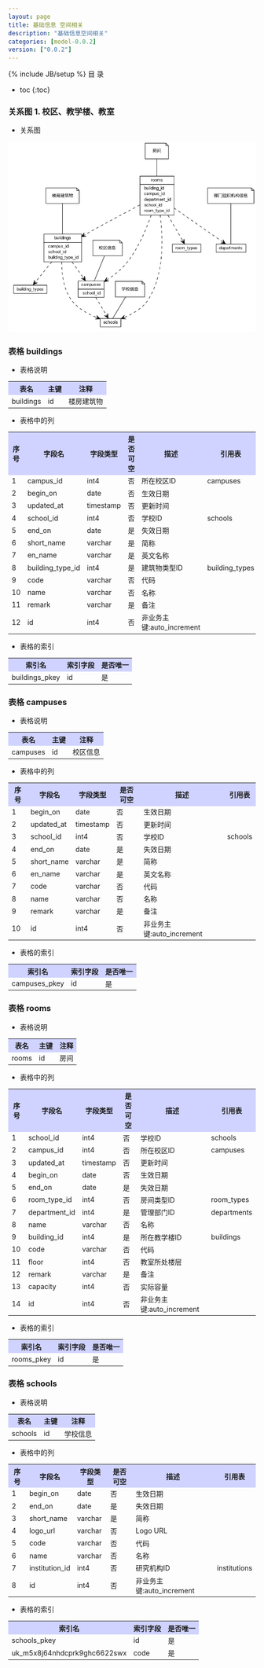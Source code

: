 ```yaml
---
layout: page
title: 基础信息 空间相关
description: "基础信息空间相关"
categories: [model-0.0.2]
version: ["0.0.2"]
---
```

{% include JB/setup %}
 目  录

* toc
{:toc}


### 关系图 1. 校区、教学楼、教室
  * 关系图
  
![校区、教学楼、教室](images/space.png)



### 表格 buildings

  * 表格说明

<table class="table table-bordered table-striped table-condensed">
<tr><th style="background-color:#D0D3FF">表名</th><th style="background-color:#D0D3FF">主键</th><th style="background-color:#D0D3FF">注释</th>  </tr>
<tr><td>buildings</td><td>id</td><td>楼房建筑物</td>  </tr>
</table>

  * 表格中的列

<table class="table table-bordered table-striped table-condensed">
<tr><th style="background-color:#D0D3FF">序号</th><th style="background-color:#D0D3FF">字段名</th><th style="background-color:#D0D3FF">字段类型</th><th style="background-color:#D0D3FF">是否可空</th><th style="background-color:#D0D3FF">描述</th><th style="background-color:#D0D3FF">引用表</th>  </tr>
<tr><td>1</td><td>campus_id</td><td>int4</td><td>否</td><td>所在校区ID</td><td>campuses</td>  </tr>
<tr><td>2</td><td>begin_on</td><td>date</td><td>否</td><td>生效日期</td><td></td>  </tr>
<tr><td>3</td><td>updated_at</td><td>timestamp</td><td>否</td><td>更新时间</td><td></td>  </tr>
<tr><td>4</td><td>school_id</td><td>int4</td><td>否</td><td>学校ID</td><td>schools</td>  </tr>
<tr><td>5</td><td>end_on</td><td>date</td><td>是</td><td>失效日期</td><td></td>  </tr>
<tr><td>6</td><td>short_name</td><td>varchar</td><td>是</td><td>简称</td><td></td>  </tr>
<tr><td>7</td><td>en_name</td><td>varchar</td><td>是</td><td>英文名称</td><td></td>  </tr>
<tr><td>8</td><td>building_type_id</td><td>int4</td><td>是</td><td>建筑物类型ID</td><td>building_types</td>  </tr>
<tr><td>9</td><td>code</td><td>varchar</td><td>否</td><td>代码</td><td></td>  </tr>
<tr><td>10</td><td>name</td><td>varchar</td><td>否</td><td>名称</td><td></td>  </tr>
<tr><td>11</td><td>remark</td><td>varchar</td><td>是</td><td>备注</td><td></td>  </tr>
<tr><td>12</td><td>id</td><td>int4</td><td>否</td><td>非业务主键:auto_increment</td><td></td>  </tr>
</table>

 
  * 表格的索引

<table class="table table-bordered table-striped table-condensed">
  <tr>
<th style="background-color:#D0D3FF">索引名</th><th style="background-color:#D0D3FF">索引字段</th><th style="background-color:#D0D3FF">是否唯一</th>  </tr>
<tr><td>buildings_pkey</td><td>id&nbsp;</td><td>是</td>  </tr>
</table>

### 表格 campuses

  * 表格说明

<table class="table table-bordered table-striped table-condensed">
<tr><th style="background-color:#D0D3FF">表名</th><th style="background-color:#D0D3FF">主键</th><th style="background-color:#D0D3FF">注释</th>  </tr>
<tr><td>campuses</td><td>id</td><td>校区信息</td>  </tr>
</table>

  * 表格中的列

<table class="table table-bordered table-striped table-condensed">
<tr><th style="background-color:#D0D3FF">序号</th><th style="background-color:#D0D3FF">字段名</th><th style="background-color:#D0D3FF">字段类型</th><th style="background-color:#D0D3FF">是否可空</th><th style="background-color:#D0D3FF">描述</th><th style="background-color:#D0D3FF">引用表</th>  </tr>
<tr><td>1</td><td>begin_on</td><td>date</td><td>否</td><td>生效日期</td><td></td>  </tr>
<tr><td>2</td><td>updated_at</td><td>timestamp</td><td>否</td><td>更新时间</td><td></td>  </tr>
<tr><td>3</td><td>school_id</td><td>int4</td><td>否</td><td>学校ID</td><td>schools</td>  </tr>
<tr><td>4</td><td>end_on</td><td>date</td><td>是</td><td>失效日期</td><td></td>  </tr>
<tr><td>5</td><td>short_name</td><td>varchar</td><td>是</td><td>简称</td><td></td>  </tr>
<tr><td>6</td><td>en_name</td><td>varchar</td><td>是</td><td>英文名称</td><td></td>  </tr>
<tr><td>7</td><td>code</td><td>varchar</td><td>否</td><td>代码</td><td></td>  </tr>
<tr><td>8</td><td>name</td><td>varchar</td><td>否</td><td>名称</td><td></td>  </tr>
<tr><td>9</td><td>remark</td><td>varchar</td><td>是</td><td>备注</td><td></td>  </tr>
<tr><td>10</td><td>id</td><td>int4</td><td>否</td><td>非业务主键:auto_increment</td><td></td>  </tr>
</table>

 
  * 表格的索引

<table class="table table-bordered table-striped table-condensed">
  <tr>
<th style="background-color:#D0D3FF">索引名</th><th style="background-color:#D0D3FF">索引字段</th><th style="background-color:#D0D3FF">是否唯一</th>  </tr>
<tr><td>campuses_pkey</td><td>id&nbsp;</td><td>是</td>  </tr>
</table>

### 表格 rooms

  * 表格说明

<table class="table table-bordered table-striped table-condensed">
<tr><th style="background-color:#D0D3FF">表名</th><th style="background-color:#D0D3FF">主键</th><th style="background-color:#D0D3FF">注释</th>  </tr>
<tr><td>rooms</td><td>id</td><td>房间</td>  </tr>
</table>

  * 表格中的列

<table class="table table-bordered table-striped table-condensed">
<tr><th style="background-color:#D0D3FF">序号</th><th style="background-color:#D0D3FF">字段名</th><th style="background-color:#D0D3FF">字段类型</th><th style="background-color:#D0D3FF">是否可空</th><th style="background-color:#D0D3FF">描述</th><th style="background-color:#D0D3FF">引用表</th>  </tr>
<tr><td>1</td><td>school_id</td><td>int4</td><td>否</td><td>学校ID</td><td>schools</td>  </tr>
<tr><td>2</td><td>campus_id</td><td>int4</td><td>否</td><td>所在校区ID</td><td>campuses</td>  </tr>
<tr><td>3</td><td>updated_at</td><td>timestamp</td><td>否</td><td>更新时间</td><td></td>  </tr>
<tr><td>4</td><td>begin_on</td><td>date</td><td>否</td><td>生效日期</td><td></td>  </tr>
<tr><td>5</td><td>end_on</td><td>date</td><td>是</td><td>失效日期</td><td></td>  </tr>
<tr><td>6</td><td>room_type_id</td><td>int4</td><td>否</td><td>房间类型ID</td><td>room_types</td>  </tr>
<tr><td>7</td><td>department_id</td><td>int4</td><td>是</td><td>管理部门ID</td><td>departments</td>  </tr>
<tr><td>8</td><td>name</td><td>varchar</td><td>否</td><td>名称</td><td></td>  </tr>
<tr><td>9</td><td>building_id</td><td>int4</td><td>是</td><td>所在教学楼ID</td><td>buildings</td>  </tr>
<tr><td>10</td><td>code</td><td>varchar</td><td>否</td><td>代码</td><td></td>  </tr>
<tr><td>11</td><td>floor</td><td>int4</td><td>否</td><td>教室所处楼层</td><td></td>  </tr>
<tr><td>12</td><td>remark</td><td>varchar</td><td>是</td><td>备注</td><td></td>  </tr>
<tr><td>13</td><td>capacity</td><td>int4</td><td>否</td><td>实际容量</td><td></td>  </tr>
<tr><td>14</td><td>id</td><td>int4</td><td>否</td><td>非业务主键:auto_increment</td><td></td>  </tr>
</table>

 
  * 表格的索引

<table class="table table-bordered table-striped table-condensed">
  <tr>
<th style="background-color:#D0D3FF">索引名</th><th style="background-color:#D0D3FF">索引字段</th><th style="background-color:#D0D3FF">是否唯一</th>  </tr>
<tr><td>rooms_pkey</td><td>id&nbsp;</td><td>是</td>  </tr>
</table>

### 表格 schools

  * 表格说明

<table class="table table-bordered table-striped table-condensed">
<tr><th style="background-color:#D0D3FF">表名</th><th style="background-color:#D0D3FF">主键</th><th style="background-color:#D0D3FF">注释</th>  </tr>
<tr><td>schools</td><td>id</td><td>学校信息</td>  </tr>
</table>

  * 表格中的列

<table class="table table-bordered table-striped table-condensed">
<tr><th style="background-color:#D0D3FF">序号</th><th style="background-color:#D0D3FF">字段名</th><th style="background-color:#D0D3FF">字段类型</th><th style="background-color:#D0D3FF">是否可空</th><th style="background-color:#D0D3FF">描述</th><th style="background-color:#D0D3FF">引用表</th>  </tr>
<tr><td>1</td><td>begin_on</td><td>date</td><td>否</td><td>生效日期</td><td></td>  </tr>
<tr><td>2</td><td>end_on</td><td>date</td><td>是</td><td>失效日期</td><td></td>  </tr>
<tr><td>3</td><td>short_name</td><td>varchar</td><td>是</td><td>简称</td><td></td>  </tr>
<tr><td>4</td><td>logo_url</td><td>varchar</td><td>否</td><td>Logo URL</td><td></td>  </tr>
<tr><td>5</td><td>code</td><td>varchar</td><td>否</td><td>代码</td><td></td>  </tr>
<tr><td>6</td><td>name</td><td>varchar</td><td>否</td><td>名称</td><td></td>  </tr>
<tr><td>7</td><td>institution_id</td><td>int4</td><td>否</td><td>研究机构ID</td><td>institutions</td>  </tr>
<tr><td>8</td><td>id</td><td>int4</td><td>否</td><td>非业务主键:auto_increment</td><td></td>  </tr>
</table>

 
  * 表格的索引

<table class="table table-bordered table-striped table-condensed">
  <tr>
<th style="background-color:#D0D3FF">索引名</th><th style="background-color:#D0D3FF">索引字段</th><th style="background-color:#D0D3FF">是否唯一</th>  </tr>
<tr><td>schools_pkey</td><td>id&nbsp;</td><td>是</td>  </tr>
<tr><td>uk_m5x8j64nhdcprk9ghc6622swx</td><td>code&nbsp;</td><td>是</td>  </tr>
</table>
